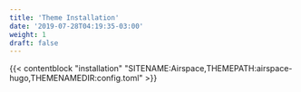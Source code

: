 ```yaml
---
title: 'Theme Installation'
date: '2019-07-28T04:19:35-03:00'
weight: 1
draft: false
---
```


{{< contentblock "installation" "SITENAME:Airspace,THEMEPATH:airspace-hugo,THEMENAMEDIR:config.toml" >}}



